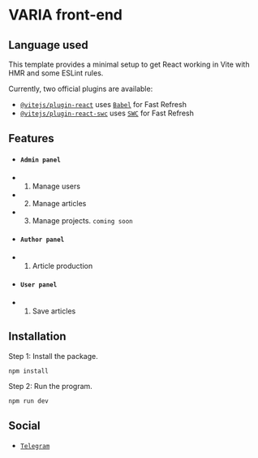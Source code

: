 # VARIA front-end

## Language used
This template provides a minimal setup to get React working in Vite with HMR and some ESLint rules.

Currently, two official plugins are available:
- [`@vitejs/plugin-react`](https://github.com/vitejs/vite-plugin-react/blob/main/packages/plugin-react/README.md) uses [`Babel`](https://babeljs.io/) for Fast Refresh
- [`@vitejs/plugin-react-swc`](https://github.com/vitejs/vite-plugin-react-swc) uses [`SWC`](https://swc.rs/) for Fast Refresh
## Features
- #### `Admin panel`
- 1) Manage users
- 2) Manage articles
- 3) Manage projects. `coming soon`
- #### `Author panel`
- 1) Article production
- #### `User panel`
- 1) Save articles

## Installation ##
Step 1: Install the package.
```
npm install
```
Step 2: Run the program.
```
npm run dev
```

## Social

-  [`Telegram`](https://t.me/variateam)
